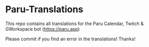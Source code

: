 # Paru-Translations

This repo contains all translations for the Paru Calendar, Twitch & GWorkspace bot (https://paru.app)

Please commit if you find an error in the translations! Thanks!
